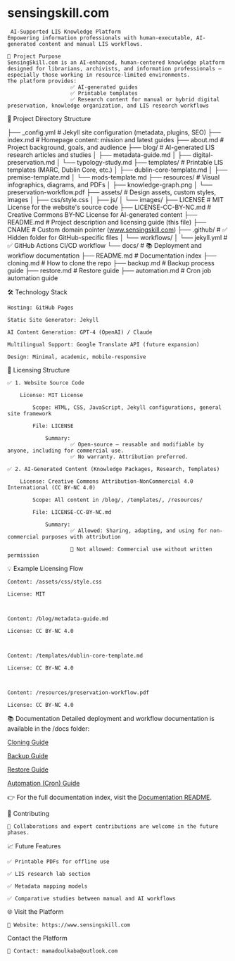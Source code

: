 # sensingskill.com
     AI-Supported LIS Knowledge Platform	
	Empowering information professionals with human-executable, AI-generated content and manual LIS workflows.

	🚀 Project Purpose
	SensingSkill.com is an AI-enhanced, human-centered knowledge platform designed for librarians, archivists, and information professionals — especially those working in resource-limited environments.
	The platform provides:
                        ✅ AI-generated guides
                        ✅ Printable templates
                        ✅ Research content for manual or hybrid digital preservation, knowledge organization, and LIS research workflows

📂 Project Directory Structure

├── _config.yml                 # Jekyll site configuration (metadata, plugins, SEO)
├── index.md                    # Homepage content: mission and latest guides
├── about.md                    # Project background, goals, and audience
├── blog/                       # AI-generated LIS research articles and studies
│   ├── metadata-guide.md
│   ├── digital-preservation.md
│   └── typology-study.md
├── templates/                  # Printable LIS templates (MARC, Dublin Core, etc.)
│   ├── dublin-core-template.md
│   ├── premise-template.md
│   └── mods-template.md
├── resources/                  # Visual infographics, diagrams, and PDFs
│   ├── knowledge-graph.png
│   └── preservation-workflow.pdf
├── assets/                     # Design assets, custom styles, images
│   ├── css/style.css
│   ├── js/
│   └── images/
├── LICENSE                     # MIT License for the website's source code
├── LICENSE-CC-BY-NC.md         # Creative Commons BY-NC License for AI-generated content
├── README.md                   # Project description and licensing guide (this file)
├── CNAME                       # Custom domain pointer (www.sensingskill.com)
├── .github/                    # ✅ Hidden folder for GitHub-specific files
│   └── workflows/
│       └── jekyll.yml          # ✅ GitHub Actions CI/CD workflow
└── docs/                       # 📚 Deployment and workflow documentation
    ├── README.md               # Documentation index
    ├── cloning.md              # How to clone the repo
    ├── backup.md               # Backup process guide
    ├── restore.md              # Restore guide
    ├── automation.md           # Cron job automation guide


🛠 Technology Stack

    Hosting: GitHub Pages

    Static Site Generator: Jekyll

    AI Content Generation: GPT-4 (OpenAI) / Claude

    Multilingual Support: Google Translate API (future expansion)

    Design: Minimal, academic, mobile-responsive

📜 Licensing Structure

    ✅ 1. Website Source Code

        License: MIT License

            Scope: HTML, CSS, JavaScript, Jekyll configurations, general site framework

            File: LICENSE

                Summary: 
                        ✅ Open-source — reusable and modifiable by anyone, including for commercial use.       
                        ✅ No warranty. Attribution preferred.

    ✅ 2. AI-Generated Content (Knowledge Packages, Research, Templates)

        License: Creative Commons Attribution-NonCommercial 4.0 International (CC BY-NC 4.0)

            Scope: All content in /blog/, /templates/, /resources/

            File: LICENSE-CC-BY-NC.md

                Summary: 
                        ✅ Allowed: Sharing, adapting, and using for non-commercial purposes with attribution

                        🚫 Not allowed: Commercial use without written permission

💡 Example Licensing Flow

    Content: /assets/css/style.css	                

    License: MIT

    

    Content: /blog/metadata-guide.md

    License: CC BY-NC 4.0



    Content: /templates/dublin-core-template.md

    License: CC BY-NC 4.0



    Content: /resources/preservation-workflow.pdf	                               

    License: CC BY-NC 4.0

📚 Documentation
Detailed deployment and workflow documentation is available in the /docs folder:

[Cloning Guide](docs/cloning.md)

[Backup Guide](docs/backup.md)

[Restore Guide](docs/restore.md)

[Automation (Cron) Guide](docs/automation.md)

👉 For the full documentation index, visit the [Documentation README](docs/README.md).

🤝 Contributing

    🚧 Collaborations and expert contributions are welcome in the future phases.


📈 Future Features

    ✅ Printable PDFs for offline use
 
    ✅ LIS research lab section
 
    ✅ Metadata mapping models
 
    ✅ Comparative studies between manual and AI workflows


🌐 Visit the Platform


    🔗 Website: https://www.sensingskill.com


Contact the Platform


    📩 Contact: mamadoulkaba@outlook.com


